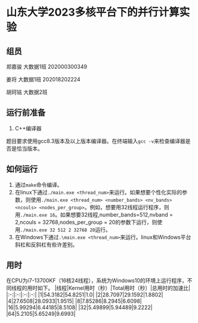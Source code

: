 # 山东大学2023多核平台下的并行计算实验

## 组员

郑嘉骏 大数据1班 202000300349

姜将 大数据1班 202018202224

胡珂铭 大数据2班

## 运行前准备

1. C++编译器

题目要求使用gcc8.3版本及以上版本编译器。在终端输入```gcc -v```来检查编译器是否是恰当版本。

## 如何运行

1. 通过```make```命令编译。
2. 在linux下通过```./main.exe <thread_num>```来运行。如果想要个性化实际的参数，则使用```./main.exe <thread_num> <number_bands> <nv_bands> <ncouls> <nodes_per_group>```。例如，想要用32线程运行程序，则用```./main.exe 16```。如果想要32线程,number_bands=512,nvband = 2,ncouls = 32768,nodes_per_group = 20的参数下运行，则使用```./main.exe 32 512 2 32768 20```运行。
3. 在Windows下通过```.\main.exe <thread_num>```来运行。linux和Windows平台斜杠和反斜杠有些许差别。

## 用时

在CPU为i7-13700KF（16核24线程），系统为Windows10的环境上运行程序，不同线程的用时如下。
|线程|Kernel用时（秒）|Total用时（秒）|总用时的加速比|
|:-:|:-:|:-:|:-:|
|1|54.3182|54.8251|1.0|
|2|28.7097|29.1592|1.8802|
|4|27.6508|28.0933|1.9515|
|8|7.85286|8.2945|6.6098|
|16|5.99294|6.44185|8.5108|
|32|5.49899|5.94489|9.2222|
|64|5.2105|5.65249|9.6993|

